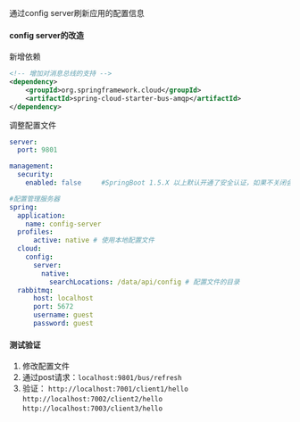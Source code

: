 通过config server刷新应用的配置信息

#### config server的改造
新增依赖
```xml
<!-- 增加对消息总线的支持 -->
<dependency>
    <groupId>org.springframework.cloud</groupId>
    <artifactId>spring-cloud-starter-bus-amqp</artifactId>
</dependency>
```

调整配置文件
```yaml
server:
  port: 9801

management:
  security:
    enabled: false     #SpringBoot 1.5.X 以上默认开通了安全认证，如果不关闭会要求权限

#配置管理服务器
spring:
  application: 
    name: config-server
  profiles:
      active: native # 使用本地配置文件
  cloud:
    config:
      server:
        native:
          searchLocations: /data/api/config # 配置文件的目录
  rabbitmq:
      host: localhost
      port: 5672
      username: guest
      password: guest
```

#### 测试验证
1. 修改配置文件
2. 通过post请求：`localhost:9801/bus/refresh`
3. 验证：
`http://localhost:7001/client1/hello`
`http://localhost:7002/client2/hello`
`http://localhost:7003/client3/hello`